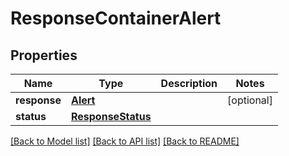 # ResponseContainerAlert

## Properties
Name | Type | Description | Notes
------------ | ------------- | ------------- | -------------
**response** | [**Alert**](Alert.md) |  | [optional] 
**status** | [**ResponseStatus**](ResponseStatus.md) |  | 

[[Back to Model list]](../README.md#documentation-for-models) [[Back to API list]](../README.md#documentation-for-api-endpoints) [[Back to README]](../README.md)


